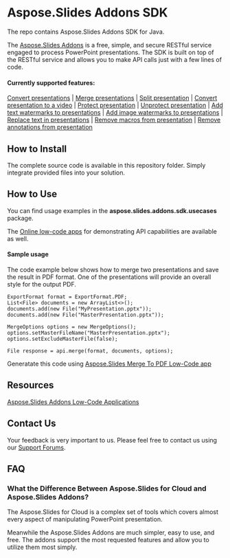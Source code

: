 # Aspose.Slides Addons SDK
The repo contains Aspose.Slides Addons SDK for Java. 

The [Aspose.Slides Addons](https://products.aspose.dev/slides) is a free, simple, and secure RESTful service engaged to process PowerPoint presentations. The SDK is built on top of the RESTful service and allows you to make API calls just with a few lines of code. 

#### Currently supported features:
[Convert presentations](https://products.aspose.dev/slides/convert-api/) | [Merge presentations](https://products.aspose.dev/slides/merge-api/) | [Split presentation](https://products.aspose.dev/slides/split-api/) | [Convert presentation to a video](https://products.aspose.dev/slides/convert-to-video/) | [Protect presentation](https://products.aspose.dev/slides/protect/) | [Unprotect presentation](https://products.aspose.dev/slides/unprotect/) | [Add text watermarks to presentations](https://products.aspose.dev/slides/add-text-watermark/) | [Add image watermarks to presentations](https://products.aspose.dev/slides/add-image-watermark/) | [Replace text in presentations](https://products.aspose.dev/slides/replace-text/) | [Remove macros from presentation](https://products.aspose.dev/slides/remove-macros/) | [Remove annotations from presentation](https://products.aspose.dev/slides/remove-annotations/)

## How to Install
The complete source code is available in this repository folder. Simply integrate provided files into your solution.

## How to Use
You can find usage examples in the **aspose.slides.addons.sdk.usecases** package.

The [Online low-code apps](https://products.aspose.dev/slides) for demonstrating API capabilities are available as well. 

#### Sample usage

The code example below shows how to merge two presentations and save the result in PDF format. One of the presentations will provide an overall style for the output PDF.
```
ExportFormat format = ExportFormat.PDF;
List<File> documents = new ArrayList<>();
documents.add(new File("MyPresentation.pptx"));
documents.add(new File("MasterPresentation.pptx"));

MergeOptions options = new MergeOptions();
options.setMasterFileName("MasterPresentation.pptx");
options.setExcludeMasterFile(false);

File response = api.merge(format, documents, options);
```

Generatate this code using [Aspose.Slides Merge To PDF Low-Code app](https://products.aspose.dev/slides/merge-api/merge-to-pdf/)

## Resources
[Aspose.Slides Addons Low-Code Applications](https://products.aspose.dev/slides)

## Contact Us
Your feedback is very important to us. Please feel free to contact us using our [Support Forums]("https://forum.aspose.cloud/c/slides").

## FAQ
### What the Difference Between Aspose.Slides for Cloud and Aspose.Slides Addons?
The Aspose.Slides for Cloud is a complex set of tools which covers almost every aspect of manipulating PowerPoint presentation.

Meanwhile the Aspose.Slides Addons are much simpler, easy to use, and free. The addons support the most requested features and allow you to utilize them most simply.